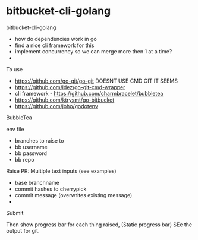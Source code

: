 # bitbucket-cli-golang
bitbucket-cli-golang

* how do dependencies work in go
* find a nice cli framework for this
* implement concurrency so we can merge more then 1 at a time?
* 

To use
* https://github.com/go-git/go-git DOESNT USE CMD GIT IT SEEMS
* https://github.com/ldez/go-git-cmd-wrapper
* cli framework - https://github.com/charmbracelet/bubbletea
* https://github.com/ktrysmt/go-bitbucket
* https://github.com/joho/godotenv



BubbleTea

env file
- branches to raise to
- bb username
- bb password
- bb repo


Raise PR:
Multiple text inputs (see examples)
- base branchname
- commit hashes to cherrypick
- commit message (overwrites existing message)
- 

Submit

Then show progress bar for each thing raised, (Static progress bar)
SEe the output for git.